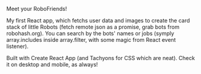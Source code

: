 Meet your RoboFriends!

My first React app, which fetchs user data and images to create the card stack of little Robots (fetch remote json as a promise, grab bots from robohash.org).
You can search by the bots' names or jobs (symply array.includes inside array.filter, with some magic from React event listener).

Built with Create React App (and Tachyons for CSS which are neat).
Check it on desktop and mobile, as always!
